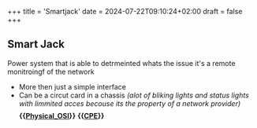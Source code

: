 +++
title = 'Smartjack'
date = 2024-07-22T09:10:24+02:00
draft = false
+++

## Smart Jack 
Power system that is able  to detrmeinted whats 
the issue it's a remote monitroingf of the network

- More then just a simple interface 
- Can be a circut card in a chassis 
*(alot of bliking lights and status lights 
with limmited acces becouse its the property of a network provider)*
$$ $$
**{{[Physical_OSI](/obisdian_ntoes/notes_obsidian/ZPythonref/DjangoFramework/Network+/Ref_OSI/Physical_OSI.md)}}** **{{[CPE](/obisdian_ntoes/notes_obsidian/ZPythonref/DjangoFramework/Network+/Phisicall/CPE.md)}}**